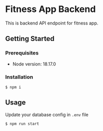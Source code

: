 # Fitness App Backend

This is backend API endpoint for fitness app.

## Getting Started

### Prerequisites

* Node version: 18.17.0

### Installation

```
$ npm i
```

## Usage

Update your database config in `.env` file

```
$ npm run start
```
